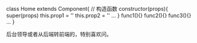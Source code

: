 class Home extends Component{
// 构造函数 
    constructor(props){
      super(props)
      this.prop1 = ''
      this.prop2 = ''
      ...
    }
    func1(){}
    func2(){}
    func3(){}
    ...
}

后台领导或者从后端转前端的，特别喜欢问。
